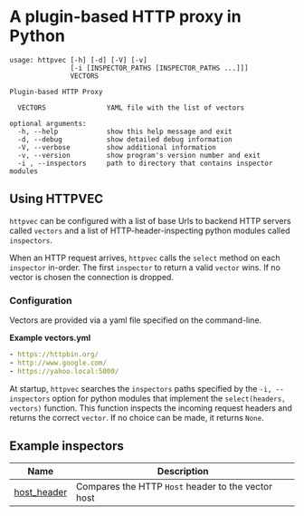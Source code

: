 # A plugin-based HTTP proxy in Python
```
usage: httpvec [-h] [-d] [-V] [-v]
               [-i [INSPECTOR_PATHS [INSPECTOR_PATHS ...]]]
               VECTORS

Plugin-based HTTP Proxy

  VECTORS               YAML file with the list of vectors

optional arguments:
  -h, --help            show this help message and exit
  -d, --debug           show detailed debug information
  -V, --verbose         show additional information
  -v, --version         show program's version number and exit
  -i , --inspectors     path to directory that contains inspector modules
```

## Using HTTPVEC
`httpvec` can be configured with a list of base Urls to backend
HTTP servers called `vectors` and a list of HTTP-header-inspecting
python modules called `inspectors`.

When an HTTP request arrives, `httpvec` calls the `select` method on each 
`inspector` in-order. The first `inspector` to return a valid `vector` wins.
If no vector is chosen the connection is dropped.

### Configuration
Vectors are provided via a yaml file specified on the command-line.

**Example vectors.yml**
``` YAML
- https://httpbin.org/
- http://www.google.com/
- https://yahoo.local:5000/
```

At startup, `httpvec` searches the `inspectors` paths specified by the
 `-i, --inspectors` option for python modules that implement the 
`select(headers, vectors)` function. This function inspects the 
incoming request headers and returns the correct `vector`. If no
choice can be made, it returns `None`.

## Example inspectors
|Name    |Description|
|--------|-----------|
|[host_header](httpvec/samples/host_header.py)|Compares the HTTP `Host` header to the vector host|


